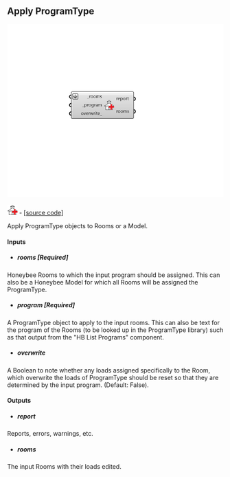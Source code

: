 ## Apply ProgramType

![](../../images/components/Apply_ProgramType.png)

![](../../images/icons/Apply_ProgramType.png) - [[source code]](https://github.com/ladybug-tools/honeybee-grasshopper-energy/blob/master/honeybee_grasshopper_energy/src//HB%20Apply%20ProgramType.py)


Apply ProgramType objects to Rooms or a Model. 



#### Inputs
* ##### rooms [Required]
Honeybee Rooms to which the input program should be assigned. This can also be a Honeybee Model for which all Rooms will be assigned the ProgramType. 
* ##### program [Required]
A ProgramType object to apply to the input rooms. This can also be text for the program of the Rooms (to be looked up in the ProgramType library) such as that output from the "HB List Programs" component. 
* ##### overwrite 
A Boolean to note whether any loads assigned specifically to the Room, which overwrite the loads of ProgramType should be reset so that they are determined by the input program. (Default: False). 

#### Outputs
* ##### report
Reports, errors, warnings, etc. 
* ##### rooms
The input Rooms with their loads edited. 